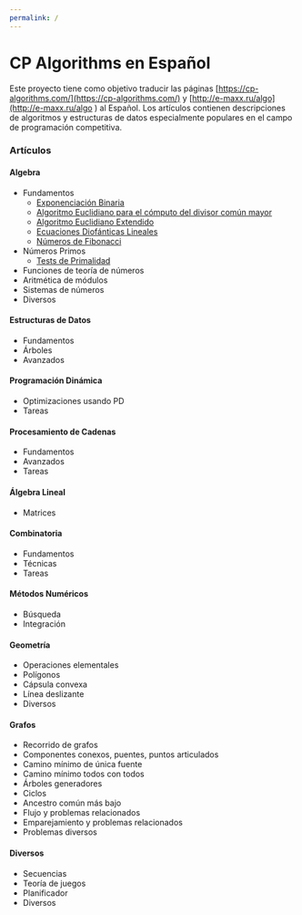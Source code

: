 ```yaml
---
permalink: /
---
```



# CP Algorithms en Español

Este proyecto tiene como objetivo traducir las páginas [https://cp-algorithms.com/](https://cp-algorithms.com/) y [http://e-maxx.ru/algo](http://e-maxx.ru/algo ) al Español. Los artículos contienen descripciones de algoritmos y estructuras
de datos especialmente populares en el campo de programación competitiva.

### Artículos

#### Algebra

* Fundamentos
  * [Exponenciación Binaria](./algebra/fundamentos/exponenciacion-binaria.md)
  * [Algoritmo Euclidiano para el cómputo del divisor común mayor](./algebra/fundamentos/algoritmo-euclidiano.md)
  * [Algoritmo Euclidiano Extendido](./algebra/fundamentos/algoritmo-euclidiano-extendido.md)
  * [Ecuaciones Diofánticas Lineales](./algebra/fundamentos/ecuaciones-diofanticas-lineales.md)
  * [Números de Fibonacci](./algebra/fundamentos/numeros-de-fibonacci.md)
* Números Primos
	* [Tests de Primalidad](./algebra/primos/tests-de-primalidad.md)
* Funciones de teoría de números
* Aritmética de módulos
* Sistemas de números
* Diversos

#### Estructuras de Datos

* Fundamentos
* Árboles
* Avanzados

#### Programación Dinámica

* Optimizaciones usando PD
* Tareas

#### Procesamiento de Cadenas

* Fundamentos
* Avanzados
* Tareas

#### Álgebra Lineal

* Matrices

#### Combinatoria

* Fundamentos
* Técnicas
* Tareas

#### Métodos Numéricos

* Búsqueda
* Integración

#### Geometría

* Operaciones elementales
* Polígonos
* Cápsula convexa
* Línea deslizante
* Diversos

#### Grafos

* Recorrido de grafos
* Componentes conexos, puentes, puntos articulados
* Camino mínimo de única fuente
* Camino mínimo todos con todos
* Árboles generadores
* Ciclos
* Ancestro común más bajo
* Flujo y problemas relacionados
* Emparejamiento y problemas relacionados
* Problemas diversos

#### Diversos

* Secuencias
* Teoría de juegos
* Planificador
* Diversos
